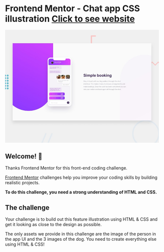 # Frontend Mentor - Chat app CSS illustration [Click to see website](https://chatappillustration.netlify.app/)

![Design preview for the Chat app CSS illustration coding challenge](./design/desktop-preview.jpg)

## Welcome! 👋

Thanks Frontend Mentor for this front-end coding challenge.

[Frontend Mentor](https://www.frontendmentor.io) challenges help you improve your coding skills by building realistic projects.

**To do this challenge, you need a strong understanding of HTML and CSS.**

## The challenge

Your challenge is to build out this feature illustration using HTML & CSS and get it looking as close to the design as possible.

The only assets we provide in this challenge are the image of the person in the app UI and the 3 images of the dog. You need to create everything else using HTML & CSS!
